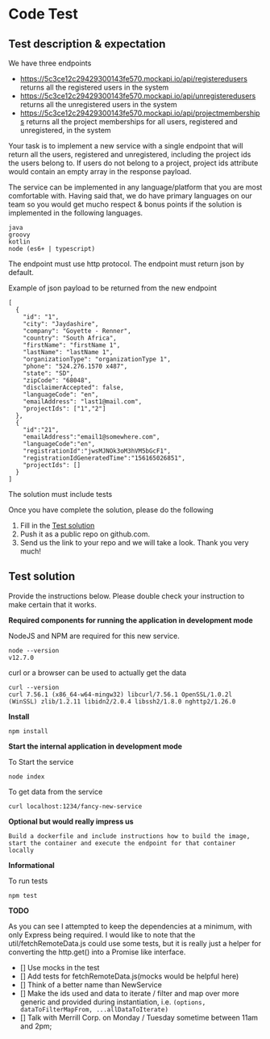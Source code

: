 # Code Test

## Test description & expectation

We have three endpoints

- https://5c3ce12c29429300143fe570.mockapi.io/api/registeredusers returns all the registered users in the system
- https://5c3ce12c29429300143fe570.mockapi.io/api/unregisteredusers returns all the unregistered users in the system
- https://5c3ce12c29429300143fe570.mockapi.io/api/projectmemberships returns all the project memberships for all users, registered and unregistered, in the system

Your task is to implement a new service with a single endpoint that will return all the users, registered and unregistered, including the project ids the users belong to. If users do not belong to a project, project ids attribute would contain an empty array in the response payload.

The service can be implemented in any language/platform that you are most comfortable with. Having said that, we do have primary languages on our team so you would get mucho respect & bonus points if the solution is implemented in the following languages.

```
java
groovy
kotlin
node (es6+ | typescript)
```

The endpoint must use http protocol. The endpoint must return json by default.

Example of json payload to be returned from the new endpoint

```
[
  {
    "id": "1",
    "city": "Jaydashire",
    "company": "Goyette - Renner",
    "country": "South Africa",
    "firstName": "firstName 1",
    "lastName": "lastName 1",
    "organizationType": "organizationType 1",
    "phone": "524.276.1570 x487",
    "state": "SD",
    "zipCode": "68048",
    "disclaimerAccepted": false,
    "languageCode": "en",
    "emailAddress": "last1@mail.com",
    "projectIds": ["1","2"]
  },
  {
    "id":"21",
    "emailAddress":"email1@somewhere.com",
    "languageCode":"en",
    "registrationId":"jwsMJNOk3oM3hVM5bGcF1",
    "registrationIdGeneratedTime":"156165026851",
    "projectIds": []
  }
]
```

The solution must include tests

Once you have complete the solution, please do the following

1. Fill in the [Test solution](#test-solution-a-namesolutiona)
2. Push it as a public repo on github.com.
3. Send us the link to your repo and we will take a look. Thank you very much!

## Test solution <a name="solution"></a>

Provide the instructions below. Please double check your instruction to make certain that it works.

**Required components for running the application in development mode**

NodeJS and NPM are required for this new service.

```
node --version
v12.7.0
```

curl or a browser can be used to actually get the data

```
curl --version
curl 7.56.1 (x86_64-w64-mingw32) libcurl/7.56.1 OpenSSL/1.0.2l (WinSSL) zlib/1.2.11 libidn2/2.0.4 libssh2/1.8.0 nghttp2/1.26.0
```

**Install**

```
npm install
```

**Start the internal application in development mode**

To Start the service

```
node index
```

To get data from the service

```
curl localhost:1234/fancy-new-service
```

**Optional but would really impress us**

```
Build a dockerfile and include instructions how to build the image, start the container and execute the endpoint for that container locally
```

**Informational**

To run tests

```
npm test
```

**TODO**

As you can see I attempted to keep the dependencies at a minimum, with only Express being required. I would like to note that the util/fetchRemoteData.js could use some tests, but it is really just a helper for converting the http.get() into a Promise like interface.

- [] Use mocks in the test
- [] Add tests for fetchRemoteData.js(mocks would be helpful here)
- [] Think of a better name than NewService
- [] Make the ids used and data to iterate / filter and map over more generic and provided during instantiation, i.e. `(options, dataToFilterMapFrom, ...allDataToIterate)`
- [] Talk with Merrill Corp. on Monday / Tuesday sometime between 11am and 2pm;
